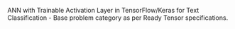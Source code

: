 ANN with Trainable Activation Layer in TensorFlow/Keras for Text Classification - Base problem category as per Ready Tensor specifications.
